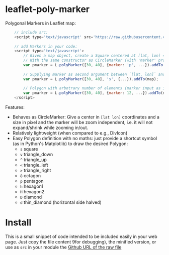 # leaflet-poly-marker

Polygonal Markers in Leaflet map:

```javascript
    // include src:
    <script type='text/javascript' src='https://raw.githubusercontent.com/rizac/leaflet-poly-marker/main/polymarker.min.js'>
    
    // add Markers in your code:
    <script type='text/javascript'>
        // Given a map object, create a Square centered at [lat, lon] = [30, 40]:
        // With the same constructor as CircleMarker (with 'marker' property instead of 'radius'):
        var pmarker = L.polyMarker([30, 40], {marker: 'p', ...}).addTo(map);
        
        // Supplying marker as second argument between `[lat, lon]` and `options`:
        var pmarker = L.polyMarker([30, 40], 's', {...}).addTo(map);
         
        // Polygon with arbotrary number of elements (marker input as integer). E.g., a Dodecagon (12 sides):
        var pmarker = L.polyMarker([30, 40], {marker: 12, ...}).addTo(map);
    </script>
```

Features:

- Behaves as CircleMarker: Give a center in `[lat lon]` coordinates and a size in
  pixel and the marker will be zoom independent, i.e. it will not expand/shrink 
  while zooming in/out.
- Relatively lightweight (when compared to e.g., DivIcon)
- Easy Polygon definition with no maths: just provide a shortcut symbol (as in Python's
  Matplotlib) to draw the desired Polygon:
  - `s` square
  - `v` triangle_down
  - `^` triangle_up
  - `<` triangle_left
  - `>` triangle_right
  - `8` octagon
  - `p` pentagon
  - `h` hexagon1
  - `H` hexagon2
  - `D` diamond
  - `d` thin_diamond (horizontal side halved) 

# Install

This is a small snippet of code intended to be included easily in your web page.
Just copy the file content 9for debugging), the minified version, or use as `src`
in your module the [Github URL of the raw file](https://raw.githubusercontent.com/rizac/leaflet-poly-marker/main/polymarker.min.js) 


